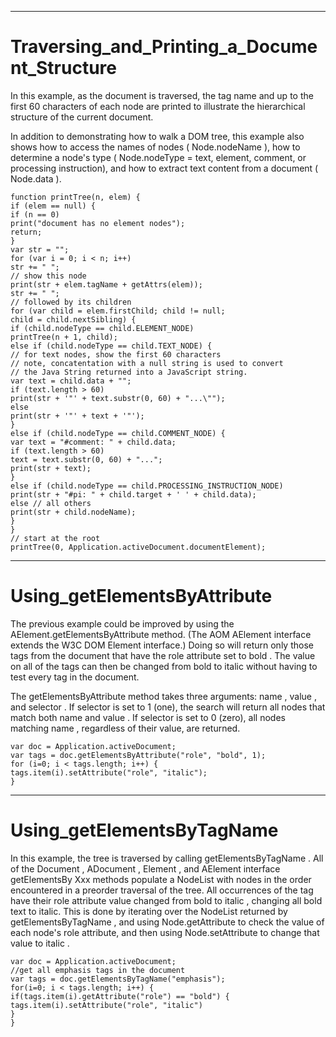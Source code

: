 

---

# Traversing_and_Printing_a_Document_Structure

In this example, as the document is traversed, the tag name and up to the first 60 characters of each node are printed to illustrate the hierarchical structure of the current document.

In addition to demonstrating how to walk a DOM tree, this example also shows how to access the names of nodes ( Node.nodeName ), how to determine a node's type ( Node.nodeType = text, element, comment, or processing instruction), and how to extract text content from a document ( Node.data ).

```
function printTree(n, elem) {
if (elem == null) {
if (n == 0)
print("document has no element nodes");
return;
}
var str = "";
for (var i = 0; i < n; i++)
str += " ";
// show this node
print(str + elem.tagName + getAttrs(elem));
str += " ";
// followed by its children
for (var child = elem.firstChild; child != null;
child = child.nextSibling) {
if (child.nodeType == child.ELEMENT_NODE)
printTree(n + 1, child);
else if (child.nodeType == child.TEXT_NODE) {
// for text nodes, show the first 60 characters
// note, concatentation with a null string is used to convert
// the Java String returned into a JavaScript string.
var text = child.data + "";
if (text.length > 60)
print(str + '"' + text.substr(0, 60) + "...\"");
else
print(str + '"' + text + '"');
}
else if (child.nodeType == child.COMMENT_NODE) {
var text = "#comment: " + child.data;
if (text.length > 60)
text = text.substr(0, 60) + "...";
print(str + text);
}
else if (child.nodeType == child.PROCESSING_INSTRUCTION_NODE)
print(str + "#pi: " + child.target + ' ' + child.data);
else // all others
print(str + child.nodeName);
}
}
// start at the root
printTree(0, Application.activeDocument.documentElement);
```



---

# Using_getElementsByAttribute

The previous example could be improved by using the AElement.getElementsByAttribute method. (The AOM AElement interface extends the W3C DOM Element interface.) Doing so will return only those tags from the document that have the role attribute set to bold . The value on all of the tags can then be changed from bold to italic without having to test every <emphasis> tag in the document.

The getElementsByAttribute method takes three arguments: name , value , and selector . If selector is set to 1 (one), the search will return all nodes that match both name and value . If selector is set to 0 (zero), all nodes matching name , regardless of their value, are returned.

```
var doc = Application.activeDocument;
var tags = doc.getElementsByAttribute("role", "bold", 1);
for (i=0; i < tags.length; i++) {
tags.item(i).setAttribute("role", "italic");
}
```



---

# Using_getElementsByTagName

In this example, the tree is traversed by calling getElementsByTagName . All of the Document , ADocument , Element , and AElement interface getElementsBy Xxx methods populate a NodeList with nodes in the order encountered in a preorder traversal of the tree. All occurrences of the <emphasis> tag have their role attribute value changed from bold to italic , changing all bold text to italic. This is done by iterating over the NodeList returned by getElementsByTagName , and using Node.getAttribute to check the value of each node's role attribute, and then using Node.setAttribute to change that value to italic .

```
var doc = Application.activeDocument;
//get all emphasis tags in the document
var tags = doc.getElementsByTagName("emphasis");
for(i=0; i < tags.length; i++) {
if(tags.item(i).getAttribute("role") == "bold") {
tags.item(i).setAttribute("role", "italic")
}
}
```